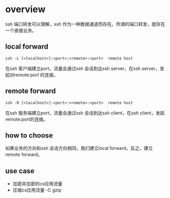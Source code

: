 # overview

ssh 端口转发可以理解，ssh 作为一种数据通道而存在。所谓的端口转发，就存在一个直接业务。

## local forward 

    ssh -L [<localhost>]:<port>:<remote>:<port>  remote host

在ssh 客户端建立port，流量会通过ssh 会话到达ssh server，在ssh server，发起对remote:port 的连接。

## remote forward

    ssh -R [<localhost>]:<port>:<remote>:<port>  remote host

在ssh 服务端建立port，流量会通过ssh 会话到达ssh client，在ssh client，发起remote:port的连接。

## how to choose  

如果业务的方向和ssh 会话方向相同，我们建立local forward，反之，建立remote forward。

## use case

* 加密非加密的cs应用流量
* 压缩cs应用流量 -C gzip